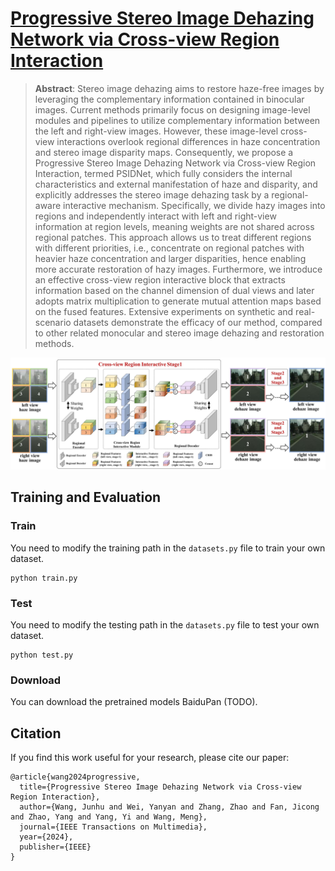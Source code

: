 # [Progressive Stereo Image Dehazing Network via Cross-view Region Interaction](https://ieeexplore.ieee.org/document/10443871)
> **Abstract**: Stereo image dehazing aims to restore haze-free images by leveraging the complementary information contained in binocular images. Current methods primarily focus on designing image-level modules and pipelines to utilize complementary information between the left and right-view images. However, these image-level cross-view interactions overlook regional differences in haze concentration and stereo image disparity maps. Consequently, we propose a Progressive Stereo Image Dehazing Network via Cross-view Region Interaction, termed PSIDNet, which fully considers the internal characteristics and external manifestation of haze and disparity, and explicitly addresses the stereo image dehazing task by a regional-aware interactive mechanism. Specifically, we divide hazy images into regions and independently interact with left and right-view information at region levels, meaning weights are not shared across regional patches. This approach allows us to treat different regions with different priorities, i.e., concentrate on regional patches with heavier haze concentration and larger disparities, hence enabling more accurate restoration of hazy images. Furthermore, we introduce an effective cross-view region interactive block that extracts information based on the channel dimension of dual views and later adopts matrix multiplication to generate mutual attention maps based on the fused features. Extensive experiments on synthetic and real-scenario datasets demonstrate the efficacy of our method, compared to other related monocular and stereo image dehazing and restoration methods.

![](https://github.com/Alvin2112/PSIDNet/blob/main/fig/network.jpg)

## Training and Evaluation

### Train
You need to modify the training path in the `datasets.py` file to train your own dataset.
```
python train.py
```

### Test
You need to modify the testing path in the `datasets.py` file to test your own dataset.
```
python test.py

```
### Download
You can download the pretrained models BaiduPan (TODO).

## Citation
If you find this work useful for your research, please cite our paper:
```
@article{wang2024progressive,
  title={Progressive Stereo Image Dehazing Network via Cross-view Region Interaction},
  author={Wang, Junhu and Wei, Yanyan and Zhang, Zhao and Fan, Jicong and Zhao, Yang and Yang, Yi and Wang, Meng},
  journal={IEEE Transactions on Multimedia},
  year={2024},
  publisher={IEEE}
}

```
